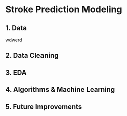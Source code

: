 <p align="center">
<br/>

<br />

# Stroke Prediction Modeling



## 1. Data
wdwerd
## 2. Data Cleaning 
  
## 3. EDA
 
## 4. Algorithms & Machine Learning

## 5. Future Improvements

